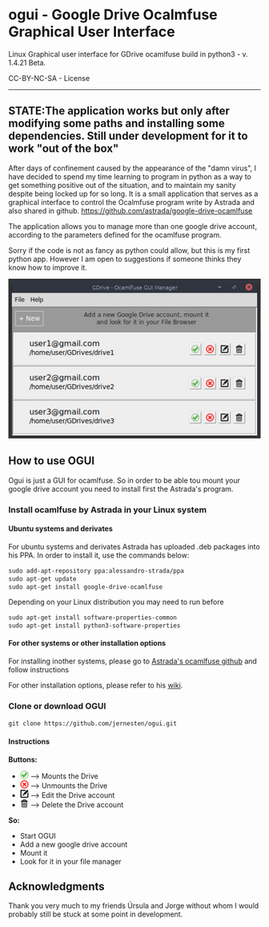 # ogui - Google Drive Ocalmfuse Graphical User Interface
Linux Graphical user interface for GDrive ocamlfuse build in python3 - v. 1.4.21 Beta.

CC-BY-NC-SA - License

-----
**STATE:The application works but only after modifying some paths and installing some dependencies.
Still under development for it to work "out of the box"**
-----

After days of confinement caused by the appearance of the "damn virus", I have decided to spend my time learning to program in python as a way to get something positive out of the situation, and to maintain my sanity despite being locked up for so long.
It is a small application that serves as a graphical interface to control the Ocalmfuse program write by Astrada and also shared in github.
https://github.com/astrada/google-drive-ocamlfuse

The application allows you to manage more than one google drive account, according to the parameters defined for the ocamlfuse program.

Sorry if the code is not as fancy as python could allow, but this is my first python app. However I am open to suggestions if someone thinks they know how to improve it.

![ogui sample](https://github.com/jernesten/ogui/blob/master/images/ogui-sample.png "OGUI Image Sample")

## How to use OGUI

 Ogui is just a GUI for ocamlfuse.
 So in order to be able tou mount your google drive account you need to install first the Astrada's program.
 
### Install ocamlfuse by Astrada in your Linux system

#### Ubuntu systems and derivates 

For ubuntu systems and derivates Astrada has uploaded .deb packages into his PPA. In order to install it, use the commands below:
```
sudo add-apt-repository ppa:alessandro-strada/ppa
sudo apt-get update
sudo apt-get install google-drive-ocamlfuse
```
Depending on your Linux distribution you may need to run before
```
sudo apt-get install software-properties-common
sudo apt-get install python3-software-properties
```

#### For other systems or other installation options

For installing inother systems, please go to [Astrada's ocamlfuse github](https://github.com/astrada/google-drive-ocamlfuse) and follow instructions


For other installation options, please refer to his [wiki](https://github.com/astrada/google-drive-ocamlfuse/wiki/Installation).

### Clone or download OGUI

```
git clone https://github.com/jernesten/ogui.git
```
#### Instructions

**Buttons:**

- ![Mount](https://github.com/jernesten/ogui/blob/master/images/mount.png) --> Mounts the Drive
- ![Unmount](https://github.com/jernesten/ogui/blob/master/images/unmount.png) --> Unmounts the Drive
- ![Edit](https://github.com/jernesten/ogui/blob/master/images/edit.png) --> Edit the Drive account
- ![Delete](https://github.com/jernesten/ogui/blob/master/images/delete.png) --> Delete the Drive account

**So:**
- Start OGUI
- Add a new google drive account
- Mount it
- Look for it in your file manager

## Acknowledgments

Thank you very much to my friends Úrsula and Jorge without whom I would probably still be stuck at some point in development.
	


